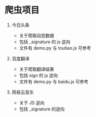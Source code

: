 # 爬虫项目

1. 今日头条
   - 关于爬取动态数据
   - 包括 _signature 的 js 逆向 
   - 文件有 demo.py 与 toutiao.js 可参考

2. 百度翻译
   - 关于爬取翻译结果
   - 包括 sign 的 js 逆向
   - 文件有 demo.py 与 baidu.js 可参考

3. 网易云音乐
   - 关于 JS 逆向
   - 包括 _signature 的逆向
